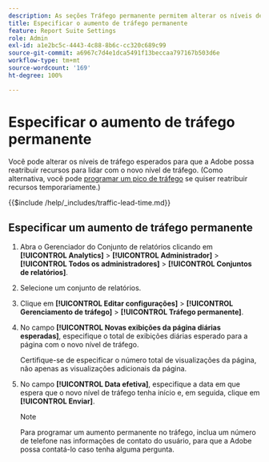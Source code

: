 ```yaml
---
description: As seções Tráfego permanente permitem alterar os níveis de tráfego esperados, de modo que a Adobe possa reatribuir recursos de modo a lidar com o novo nível de tráfego.
title: Especificar o aumento de tráfego permanente
feature: Report Suite Settings
role: Admin
exl-id: a1e2bc5c-4443-4c88-8b6c-cc320c689c99
source-git-commit: a6967c7d4e1dca5491f13beccaa797167b503d6e
workflow-type: tm+mt
source-wordcount: '169'
ht-degree: 100%

---
```


# Especificar o aumento de tráfego permanente

Você pode alterar os níveis de tráfego esperados para que a Adobe possa reatribuir recursos para lidar com o novo nível de tráfego. (Como alternativa, você pode [programar um pico de tráfego](/help/admin/tools/manage-rs/edit-settings/c-traffic-management/t-traffic-schedule-spike.md) se quiser reatribuir recursos temporariamente.)

{{$include /help/_includes/traffic-lead-time.md}}

## Especificar um aumento de tráfego permanente

1. Abra o Gerenciador do Conjunto de relatórios clicando em **[!UICONTROL Analytics]** > **[!UICONTROL Administrador]** > **[!UICONTROL Todos os administradores]** > **[!UICONTROL Conjuntos de relatórios]**.
1. Selecione um conjunto de relatórios.
1. Clique em **[!UICONTROL Editar configurações]** > **[!UICONTROL Gerenciamento de tráfego]** > **[!UICONTROL Tráfego permanente]**.
1. No campo **[!UICONTROL Novas exibições da página diárias esperadas]**, especifique o total de exibições diárias esperado para a página com o novo nível de tráfego.

   Certifique-se de especificar o número total de visualizações da página, não apenas as visualizações adicionais da página.
1. No campo **[!UICONTROL Data efetiva]**, especifique a data em que espera que o novo nível de tráfego tenha início e, em seguida, clique em **[!UICONTROL Enviar]**.

   >[!NOTE]
   >
   >Para programar um aumento permanente no tráfego, inclua um número de telefone nas informações de contato do usuário, para que a Adobe possa contatá-lo caso tenha alguma pergunta.

